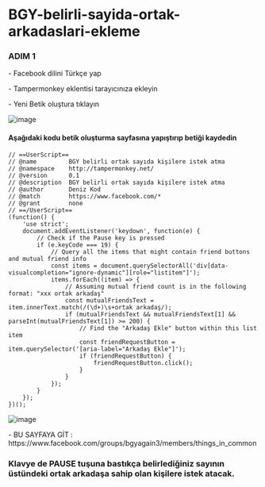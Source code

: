 # BGY-belirli-sayida-ortak-arkadaslari-ekleme

### ADIM 1

<p>- Facebook dilini Türkçe yap</p>
<p>- Tampermonkey eklentisi tarayıcınıza ekleyin</p>
<p>- Yeni Betik oluştura tıklayın</p>

![image](https://github.com/DenizKod/ARK-ISTEGI-IPTAL-ETME/assets/168285638/7e1b2696-803e-447a-ae3f-f7844a44d28f)

#### Aşağıdaki kodu betik oluşturma sayfasına yapıştırıp betiği kaydedin

```
// ==UserScript==
// @name         BGY belirli ortak sayıda kişilere istek atma
// @namespace    http://tampermonkey.net/
// @version      0.1
// @description  BGY belirli ortak sayıda kişilere istek atma
// @author       Deniz Kod
// @match        https://www.facebook.com/*
// @grant        none
// ==/UserScript==
(function() {
    'use strict';
    document.addEventListener('keydown', function(e) {
        // Check if the Pause key is pressed
        if (e.keyCode === 19) {
            // Query all the items that might contain friend buttons and mutual friend info
            const items = document.querySelectorAll('div[data-visualcompletion="ignore-dynamic"][role="listitem"]');
            items.forEach((item) => {
                // Assuming mutual friend count is in the following format: "xxx ortak arkadaş"
                const mutualFriendsText = item.innerText.match(/(\d+)\s+ortak arkadaş/);
                if (mutualFriendsText && mutualFriendsText[1] && parseInt(mutualFriendsText[1]) >= 200) {
                    // Find the "Arkadaş Ekle" button within this list item
                    const friendRequestButton = item.querySelector('[aria-label="Arkadaş Ekle"]');
                    if (friendRequestButton) {
                        friendRequestButton.click();
                    }
                }
            });
        }
    });
})();
```

![image](https://github.com/DenizKod/BGY-belirli-sayida-ortak-arkadaslari-ekleme/assets/168285638/09458b84-cc9c-4fd6-a522-60f0cff31a83)


<p>- BU SAYFAYA GİT : https://www.facebook.com/groups/bgyagain3/members/things_in_common </p>

### Klavye de PAUSE tuşuna bastıkça belirlediğiniz sayının üstündeki ortak arkadaşa sahip olan kişilere istek atacak.
